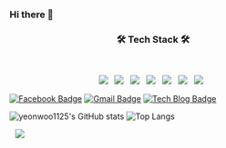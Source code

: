 ### Hi there 👋
<h3 align="center"><b>🛠 Tech Stack 🛠</b></h3>
</br>
<p align="center">
<img src="https://img.shields.io/badge/HTML5-E34F26?style=flat-square&logo=HTML5&logoColor=white"/></a> &nbsp
<img src="https://img.shields.io/badge/CSS3-1572B6?style=flat-square&logo=CSS3&logoColor=white"/></a> &nbsp
<img src="https://img.shields.io/badge/JavaScript-F7DF1E?style=flat-square&logo=JavaScript&logoColor=white"/></a> &nbsp
<img src="https://img.shields.io/badge/Node.js-339933?style=flat-square&logo=Node.js&logoColor=white"/></a> &nbsp
<img src="https://img.shields.io/badge/Android-3DDC84?style=flat-square&logo=Android&logoColor=white"/></a> &nbsp
<img src="https://img.shields.io/badge/MySQL-4479A1?style=flat-square&logo=MySQL&logoColor=white"/></a> &nbsp 
<img src="https://img.shields.io/badge/c++-00599C?style=flat-square&logo=c%2B%2B&logoColor=white"/></a> &nbsp 


[![Facebook Badge](https://img.shields.io/badge/facebook-1877f2?style=flat-square&logo=facebook&logoColor=white&link=facebook.com/yeonwoo1125)](https://www.facebook.com/yeonwoo1125)
 [![Gmail Badge](https://img.shields.io/badge/Gmail-d14836?style=flat-square&logo=Gmail&logoColor=white&link=mailto:yeanwoo0619@gmail.com)](mailto:yeanwoo0619@gmail.com)
 [![Tech Blog Badge](http://img.shields.io/badge/-Tech%20blog-black?style=flat-square&logo=blogger&logoColor=white&link=https://yeonwoo1125.tistory.com/)](https://yeonwoo1125.tistory.com/)
<br/>


 ![yeonwoo1125's GitHub stats](https://github-readme-stats.vercel.app/api?username=yeonwoo1125&hide=prs,contribu,issues,stars)
 ![Top Langs](https://github-readme-stats.vercel.app/api/top-langs/?username=yeonwoo1125)


<a href="https://www.instagram.com/yw_go/">
    <img src="http://img.shields.io/badge/-yw_go-222222?style=flat&logo=Instagram&link=https://www.instagram.com/yw_go/" style="height : auto; margin-left : 10px; margin-right : 10px;"/>
</a>

